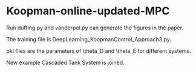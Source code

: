 # Koopman-online-updated-MPC

Run duffing.py and vanderpol.py can generate the figures in the paper.

The training file is DeepLearning_KoopmanControl_Approach3.py.

pkl files are the parameters of \theta_D and \theta_E for different systems.

New example Cascaded Tank System is joined.
